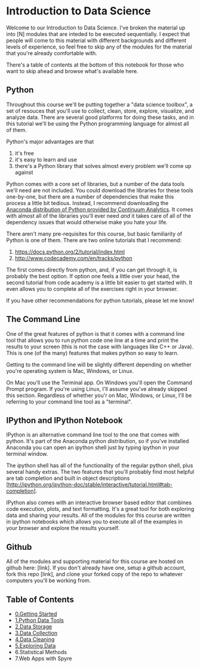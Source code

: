 Introduction to Data Science
====
Welcome to our Introduction to Data Science. I've broken the material up into [N] modules that are inteded to be executed sequentially. I expect that people will come to this material with different backgrounds and different levels of experience, so feel free to skip any of the modules for the material that you're already comfortable with.

There's a table of contents at the bottom of this notebook for those who want to skip ahead and browse what's available here.

Python
-----
Throughout this course we'll be putting together a "data science toolbox", a set of resouces that you'll use to collect, clean, store, explore, visualize, and analyze data. There are several good platforms for doing these tasks, and in this tutorial we'll be using the Python programming language for almost all of them.

Python's major advantages are that

1. it's free
2. it's easy to learn and use
3. there's a Python library that solves almost every problem we'll come up against

Python comes with a core set of libraries, but a number of the data tools we'll need are not included. You could download the libraries for these tools one-by-one, but there are a number of dependencies that make this process a little bit tedious. Instead, I recommend downloading the [Anaconda distribution of Python provided by Continuum Analytics](https://docs.continuum.io/anaconda/install). It comes with almost all of the libraries you'll ever need *and* it takes care of all of the dependency issues that would otherwise make you hate your life.

There aren't many pre-requisites for this course, but basic familiarity of Python is one of them. There are two online tutorials that I recommend:

1. https://docs.python.org/2/tutorial/index.html
2. http://www.codecademy.com/en/tracks/python

The first comes directly from python, and, if you can get through it, is probably the best option. If option one feels a little over your head, the second tutorial from code academy is a little bit easier to get started with. It even allows you to complete all of the exercises right in your browser.

If you have other recommendations for python tutorials, please let me know!

The Command Line
--
One of the great features of python is that it comes with a command line tool that allows you to run python code one line at a time and print the results to your screen (this is not the case with languages like C++ or Java). This is one (of the many) features that makes python so easy to learn.

Getting to the command line will be slightly different depending on whether you're operating system is Mac, Windows, or Linux.

On Mac you'll use the Terminal app. On Windows you'll open the Command Prompt program. If you're using Linux, I'll assume you've already skipped this section. Regardless of whether you'r on Mac, Windows, or Linux, I'll be referring to your command line tool as a "terminal".

IPython and IPython Notebook
--
IPython is an alternative command line tool to the one that comes with python. It's part of the Anaconda python distribution, so if you've installed Anaconda you can open an ipython shell just by typing ipython in your terminal window.

The ipython shell has all of the functionality of the regular python shell, plus several handy extras. The two features that you'll probably find most helpful are tab completion and built in object descriptions [http://ipython.org/ipython-doc/stable/interactive/tutorial.html#tab-completion].

IPython also comes with an interactive browser based editor that combines code execution, plots, and text formatting. It's a great tool for both exploring data and sharing your results. All of the modules for this course are written in ipython notebooks which allows you to execute all of the examples in your browser and explore the results yourself.


Github
--
All of the modules and supporting material for this course are hosted on github here: [link]. If you don't already have one, setup a github account, fork this repo [link], and clone your forked copy of the repo to whatever computers you'll be working from.

Table of Contents
---
- [0.Getting Started](https://github.com/adamhajari/Introduction-to-Data-Science/blob/master/0_Getting_Started.ipynb)
- [1.Python Data Tools](https://github.com/adamhajari/Introduction-to-Data-Science/blob/master/1_Python_Data_Tools.ipynb)
- [2.Data Storage](https://github.com/adamhajari/Introduction-to-Data-Science/blob/master/2_Storing_Data_Module.ipynb)
- [3.Data Collection](https://github.com/adamhajari/Introduction-to-Data-Science/blob/master/3_Data_Collection.ipynb)
- [4.Data Cleaning](https://github.com/adamhajari/Introduction-to-Data-Science/blob/master/4_Data_Cleaning.ipynb)
- [5.Exploring Data](https://github.com/adamhajari/Introduction-to-Data-Science/blob/master/5_Exploring_Data.ipynb)
- 6.Statistical Methods
- 7.Web Apps with Spyre
